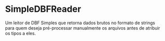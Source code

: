 # SimpleDBFReader
Um leitor de DBF Simples que retorna dados brutos no formato de strings para quem deseja pré-processar manualmente os arquivos antes de atribuir os tipos a eles.
